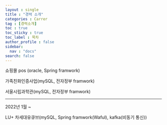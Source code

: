 ```yaml
---
layout : single
title : "경력 소개"
categories : Carrer
tag : [경력소개]
toc : true
toc_sticky : true
toc_label : 목차
author_profile : false
sidebar:
  nav : "docs"
search: false
---
```

쇼핑몰 pos (oracle, Spring framwork)

가족친화인증사업(mySQL, 전자정부 framwork)

서울시립과학관(mySQL, 전자정부 framwork)

---

2022년 1월 ~

LU+ 차세대유큐브(mySQL, Spring framwork(Waful), kafka(비동기 통신))
